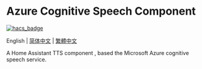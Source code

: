 # Azure Cognitive Speech Component

[![hacs_badge](https://img.shields.io/badge/HACS-Custom-orange.svg)](https://github.com/custom-components/hacs)

English | [简体中文](https://github.com/aes-alienrip/azure_cognitive_speech/blob/main/README_hans.md) | [繁體中文](https://github.com/aes-alienrip/azure_cognitive_speech/blob/main/README_hant.md)

A Home Assistant TTS component , based the Microsoft Azure cognitive speech service.
